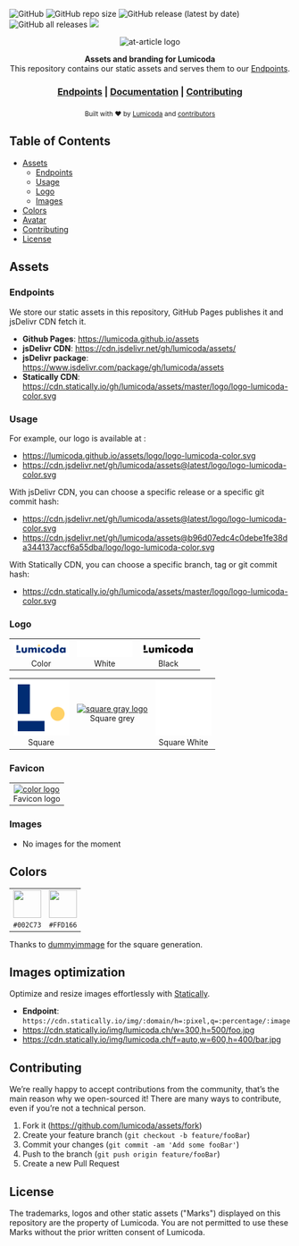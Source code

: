 ![GitHub](https://img.shields.io/github/license/lumicoda/assets?style=flat-square)
![GitHub repo size](https://img.shields.io/github/repo-size/lumicoda/assets?style=flat-square)
![GitHub release (latest by date)](https://img.shields.io/github/v/release/lumicoda/assets)
![GitHub all releases](https://img.shields.io/github/downloads/lumicoda/assets/total)
[![](https://data.jsdelivr.com/v1/package/gh/lumicoda/assets/badge)](https://www.jsdelivr.com/package/gh/lumicoda/assets)


<p align="center">
    <img alt="at-article logo" title="at-article logo" src="https://img.icons8.com/color/344/branding-iron.png" width="200">
</p>
<div align="center">
  <strong>Assets and branding for Lumicoda</strong>
</div>
<div align="center">
  This repository contains our static assets and serves them to our <a href="#endpoints">Endpoints</a>.
</div>

<div align="center">
  <h3>
    <a href="#endpoints">Endpoints</a>
    <span> | </span>
    <a href="https://lumicoda.github.io/assets/">Documentation</a>
    <span> | </span>
    <a href="#contributing">
      Contributing
    </a>
  </h3>
</div>

<div align="center">
  <sub>Built with ❤︎ by
  <a href="https://lumicoda.ch">Lumicoda</a> and
  <a href="https://github.com/lumicoda/assets/contributors">
    contributors
  </a>
  </sub>
</div>


## Table of Contents

- [Assets](#assets)
  - [Endpoints](#endpoints)
  - [Usage](#usage)
  - [Logo](#logo)
  - [Images](#images)
- [Colors](#colors)
- [Avatar](#avatar)
- [Contributing](#contributing)
- [License](#license)

## Assets
### Endpoints

We store our static assets in this repository, GitHub Pages publishes it and jsDelivr CDN fetch it.

* **Github Pages**: https://lumicoda.github.io/assets
* **jsDelivr CDN**: https://cdn.jsdelivr.net/gh/lumicoda/assets/
* **jsDelivr package**: https://www.jsdelivr.com/package/gh/lumicoda/assets
* **Statically CDN**: https://cdn.statically.io/gh/lumicoda/assets/master/logo/logo-lumicoda-color.svg

### Usage

For example, our logo is available at :

* https://lumicoda.github.io/assets/logo/logo-lumicoda-color.svg
* https://cdn.jsdelivr.net/gh/lumicoda/assets@latest/logo/logo-lumicoda-color.svg

With jsDelivr CDN, you can choose a specific release or a specific git commit hash:

* https://cdn.jsdelivr.net/gh/lumicoda/assets@latest/logo/logo-lumicoda-color.svg
* https://cdn.jsdelivr.net/gh/lumicoda/assets@b96d07edc4c0debe1fe38da344137accf6a55dba/logo/logo-lumicoda-color.svg

With Statically CDN, you can choose a specific branch, tag or git commit hash:
* https://cdn.statically.io/gh/lumicoda/assets/master/logo/logo-lumicoda-color.svg

### Logo

<table>
  <tr>
    <td style="text-align: center;">
      <a href="https://cdn.jsdelivr.net/gh/lumicoda/assets@latest/logo/logo-lumicoda.svg">
        <img alt="color logo" src="./logo/logo-lumicoda.svg" width="100">
      </a>
      <div>Color</div>
    </td>
    <td style="text-align: center;">
      <a href="https://cdn.jsdelivr.net/gh/lumicoda/assets@latest/logo/logo-lumicoda-white.svg">
        <img alt="white logo" src="./logo/logo-lumicoda-white.svg" width="100" style="background:#0d1821;">
      </a>
      <div>White</div>
    </td>
    <td style="text-align: center;">
      <a href="https://cdn.jsdelivr.net/gh/lumicoda/assets@latest/logo/logo-lumicoda-black.svg">
        <img alt="black logo" src="./logo/logo-lumicoda-black.svg" width="100" style="background:#0d1821;">
      </a>
      <div>Black</div>
    </td>
  </tr>
  </table>
  <table>
  <tr>
    <td style="text-align: center;">
      <a href="https://cdn.jsdelivr.net/gh/lumicoda/assets@latest/logo/logo-lumicoda-square.svg">
        <img alt="square logo" src="./logo/logo-lumicoda-square.svg" height="100">
      </a>
      <div>Square</div>
    </td>
    <td style="text-align: center;">
      <a href="https://cdn.jsdelivr.net/gh/lumicoda/assets@latest/logo/logo-lumicoda-square-grey.svg">
        <img alt="square gray logo" src="./logo/logo-lumicoda-square-grey.svg" height="100">
      </a>
      <div>Square grey</div>
    </td>
    <td style="text-align: center;">
      <a href="https://cdn.jsdelivr.net/gh/lumicoda/assets@latest/logo/logo-lumicoda-square-white.svg">
        <img alt="square white logo" src="./logo/logo-lumicoda-square-white.svg" height="100">
      </a>
      <div>Square White</div>
    </td>
  </tr>
</table>

### Favicon

<table>
  <tr>
    <td style="text-align: center;">
      <a href="https://cdn.jsdelivr.net/gh/lumicoda/assets@latest/favicon/favicon.ico">
        <img alt="color logo" src="./favicon/favicon.ico" height="32">
      </a>
      <div>Favicon logo</div>
    </td>
  </tr>
</table>

### Images
- No images for the moment

## Colors

<table>
  <tr>
    <td style="text-align: center">
      <img alt="" height="50" width="50" src="https://dummyimage.com/50x50/002C73/ffffff.png&text=+">
      <div><code>#002C73</code></div>
    </td>
    <td style="text-align: center">
      <img alt="" height="50" width="50" src="https://dummyimage.com/50x50/FFD166/ffffff.png&text=+">
      <div><code>#FFD166</code></div>
    </td>
  </tr>
</table>

Thanks to [dummyimmage](https://github.com/kingkool68/dummyimage) for the square generation.


## Images optimization

Optimize and resize images effortlessly with [Statically](https://statically.io/docs/using-images/).
* **Endpoint**: `https://cdn.statically.io/img/:domain/h=:pixel,q=:percentage/:image`
* https://cdn.statically.io/img/lumicoda.ch/w=300,h=500/foo.jpg
* https://cdn.statically.io/img/lumicoda.ch/f=auto,w=600,h=400/bar.jpg

## Contributing

We’re really happy to accept contributions from the community, that’s the main reason why we open-sourced it! There are many ways to contribute, even if you’re not a technical person.

1. Fork it (<https://github.com/lumicoda/assets/fork>)
2. Create your feature branch (`git checkout -b feature/fooBar`)
3. Commit your changes (`git commit -am 'Add some fooBar'`)
4. Push to the branch (`git push origin feature/fooBar`)
5. Create a new Pull Request

## License

The trademarks, logos and other static assets ("Marks") displayed on this repository are the property of Lumicoda. You are not permitted to use these Marks without the prior written consent of Lumicoda.
